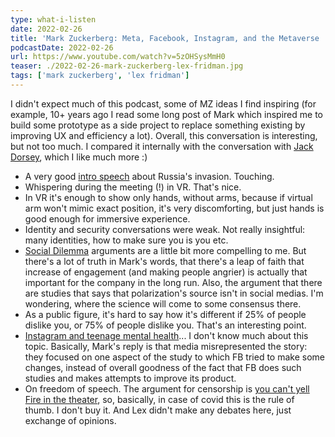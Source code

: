 ```yaml
---
type: what-i-listen
date: 2022-02-26
title: 'Mark Zuckerberg: Meta, Facebook, Instagram, and the Metaverse | LFP #267'
podcastDate: 2022-02-26
url: https://www.youtube.com/watch?v=5zOHSysMmH0
teaser: ./2022-02-26-mark-zuckerberg-lex-fridman.jpg
tags: ['mark zuckerberg', 'lex fridman']
---
```


I didn't expect much of this podcast, some of MZ ideas I find inspiring (for example, 10+ years ago I read some long post of Mark which inspired me to build some prototype as a side project to replace something existing by improving UX and efficiency a lot). Overall, this conversation is interesting, but not too much. I compared it internally with the conversation with [Jack Dorsey](https://www.youtube.com/watch?v=60KJz1BVTyU), which I like much more :)

- A very good [intro speech](https://www.youtube.com/watch?v=V7o5SlBsS6c) about Russia's invasion. Touching.
- Whispering during the meeting (!) in VR. That's nice.
- In VR it's enough to show only hands, without arms, because if virtual arm won't mimic exact position, it's very discomforting, but just hands is good enough for immersive experience.
- Identity and security conversations were weak. Not really insightful: many identities, how to make sure you is you etc.
- [Social Dilemma](https://www.thesocialdilemma.com/) arguments are a little bit more compelling to me. But there's a lot of truth in Mark's words, that there's a leap of faith that increase of engagement (and making people angrier) is actually that important for the company in the long run. Also, the argument that there are studies that says that polarization's source isn't in social medias. I'm wondering, where the science will come to some consensus there.
- As a public figure, it's hard to say how it's different if 25% of people dislike you, or 75% of people dislike you. That's an interesting point.
- [Instagram and teenage mental health](https://www.nytimes.com/2021/10/05/technology/teenage-girls-instagram.html)... I don't know much about this topic. Basically, Mark's reply is that media misrepresented the story: they focused on one aspect of the study to which FB tried to make some changes, instead of overall goodness of the fact that FB does such studies and makes attempts to improve its product.
- On freedom of speech. The argument for censorship is [you can't yell Fire in the theater](https://en.wikipedia.org/wiki/Shouting_fire_in_a_crowded_theater), so, basically, in case of covid this is the rule of thumb. I don't buy it. And Lex didn't make any debates here, just exchange of opinions.
